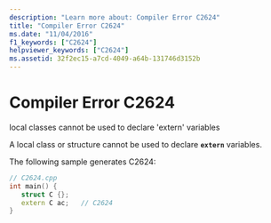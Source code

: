 ```yaml
---
description: "Learn more about: Compiler Error C2624"
title: "Compiler Error C2624"
ms.date: "11/04/2016"
f1_keywords: ["C2624"]
helpviewer_keywords: ["C2624"]
ms.assetid: 32f2ec15-a7cd-4049-a64b-131746d3152b
---
```

# Compiler Error C2624

local classes cannot be used to declare 'extern' variables

A local class or structure cannot be used to declare **`extern`** variables.

The following sample generates C2624:

```cpp
// C2624.cpp
int main() {
   struct C {};
   extern C ac;   // C2624
}
```
